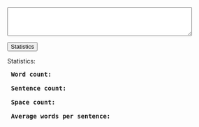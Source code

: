 
<!DOCTYPE html>
<html>
<body>

<textarea rows="4" cols="50">
</textarea>
<button type="button">Statistics</button>
<p>Statistics:</p>

<pre>
 <b>Word count:</b>

 <b>Sentence count:</b>

 <b>Space count:</b>
   
 <b>Average words per sentence:</b>
</pre>


</body>
</html>
